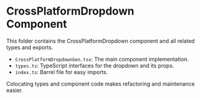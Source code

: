 # CrossPlatformDropdown Component

This folder contains the CrossPlatformDropdown component and all related types and exports. 

- `CrossPlatformDropdownGen.tsx`: The main component implementation.
- `types.ts`: TypeScript interfaces for the dropdown and its props.
- `index.ts`: Barrel file for easy imports.

Colocating types and component code makes refactoring and maintenance easier.
